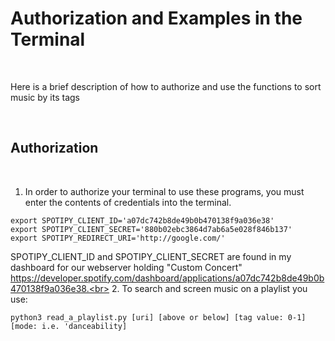 <h1>Authorization and Examples in the Terminal</h1> <br>
<p>Here is a brief description of how to authorize and use the functions to sort music by its tags</p><br>
<h2>Authorization</h2><br>

  1. In order to authorize your terminal to use these programs, you must enter the contents of credentials into the terminal.
```
export SPOTIPY_CLIENT_ID='a07dc742b8de49b0b470138f9a036e38'
export SPOTIPY_CLIENT_SECRET='880b02ebc3864d7ab6a5e028f846b137'
export SPOTIPY_REDIRECT_URI='http://google.com/'
```
  SPOTIPY_CLIENT_ID and SPOTIPY_CLIENT_SECRET are found in my dashboard for our webserver holding "Custom Concert" https://developer.spotify.com/dashboard/applications/a07dc742b8de49b0b470138f9a036e38.<br>
  2. To search and screen music on a playlist you use:
  ```
  python3 read_a_playlist.py [uri] [above or below] [tag value: 0-1] [mode: i.e. 'danceability]
  ```
